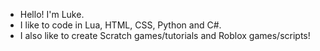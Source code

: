 - Hello! I'm Luke.
- I like to code in Lua, HTML, CSS, Python and C#.
- I also like to create Scratch games/tutorials and Roblox games/scripts!
